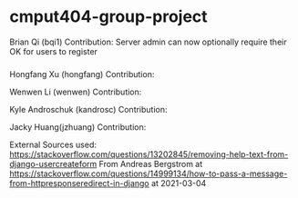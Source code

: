 # cmput404-group-project
Brian Qi (bqi1)
Contribution:
Server admin can now optionally require their OK for users to register
###
Hongfang Xu (hongfang)
Contribution:

Wenwen Li (wenwen)
Contribution:


Kyle Androschuk (kandrosc)
Contribution:

Jacky Huang(jzhuang)
Contribution:


External Sources used:
https://stackoverflow.com/questions/13202845/removing-help-text-from-django-usercreateform
From Andreas Bergstrom at https://stackoverflow.com/questions/14999134/how-to-pass-a-message-from-httpresponseredirect-in-django at 2021-03-04 
